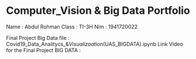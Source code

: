 # Computer_Vision & Big Data Portfolio

Name  : Abdul Rohman
Class : TI-3H
Nim   : 1941720022

Final Project Big Data file : Covid19_Data_Analitycs_&_Visualizaation_(UAS_BIGDATA).ipynb
Link Video for the Final Project BIG DATA :

